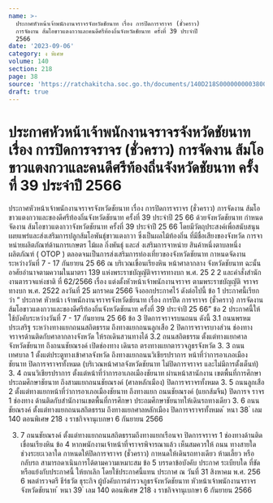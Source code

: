 ```yaml
---
name: >-
  ประกาศหัวหน้าเจ้าพนักงานจราจรจังหวัดชัยนาท เรื่อง การปิดการจราจร (ชั่วคราว)
  การจัดงาน ส้มโอขาวแตงกวาและคนดีศรีท้องถิ่นจังหวัดชัยนาท ครั้งที่ 39 ประจำปี
  2566
date: '2023-09-06'
category: ง พิเศษ
volume: 140
section: 218
page: 38
source: 'https://ratchakitcha.soc.go.th/documents/140D218S0000000003800.pdf'
draft: true
---
```


# ประกาศหัวหน้าเจ้าพนักงานจราจรจังหวัดชัยนาท เรื่อง การปิดการจราจร (ชั่วคราว) การจัดงาน ส้มโอขาวแตงกวาและคนดีศรีท้องถิ่นจังหวัดชัยนาท ครั้งที่ 39 ประจำปี 2566

ประกาศหัวหน้าเจ้าพนักงานจราจรจังหวัดชัยนาท เรื่อง การปิดการจราจร (ชั่วคราว) การจัดงาน ส้มโอขาวแตงกวาและของดีศรีท้องถิ่นจังหวัดชัยนาท ครั้งที่ 39 ประจำปี 25 66 ด้วยจังหวัดชัยนาท กำหนดจัดงาน ส้มโอขาวแตงกวาจังหวัดชัยนาท ครั้งที่ 39 ประจำปี 25 66 โดยมีวัตถุประสงค์เพื่อสนับสนุนเผยแพร่และส่งเสริมการปลูกส้มโอพันธุ์ขาวแตงกวา ซึ่งเป็นผลไม้ท้องถิ่น ที่มีชื่อเสียงของจังหวัด การจาหน่ายผลิตภัณฑ์ด้านการเกษตร ไม้ผล กิ่งพันธุ์ และส่ งเสริมการจาหน่าย สินค้าหนึ่งตาบลหนึ่งผลิตภัณฑ์ ( OTOP ) ตลอดจนเป็นการส่งเสริมการท่องเที่ยวของจังหวัดชัยนาท กาหนดจัดงานระหว่างวันที่ 7 - 17 กันยายน 25 66 ณ บริเวณเขื่อนเรียงหิน หน้าศาลากลาง จังหวัดชัยนาท ฉะนั้น อาศัยอำนาจตามความในมาตรา 139 แห่งพระราชบัญญัติจราจรทางบก พ.ศ. 25 2 2 และคำสั่งสำนักงานตารวจแห่งชาติ ที่ 62/2566 เรื่อง แต่งตั้งหัวหน้าเจ้าพนักงานจราจร ตามพระราชบัญญัติ จราจรทางบก พ.ศ. 2522 ลงวันที่ 25 มกราคม 2566 จึงออกประกาศไว้ ดังต่อไปนี้ ข้อ 1 ประกาศนี้เรียกว่า “ ประกาศ หัวหน้า เจ้าพนักงานจราจรจังหวัดชัยนาท เรื่อง การปิด การจราจร (ชั่วคราว) การจัดงาน ส้มโอขาวแตงกวาและของดีศรีท้องถิ่นจังหวัดชัยนาท ครั้งที่ 39 ประจำปี 25 66” ข้อ 2 ประกาศนี้ให้ใช้บังคับระหว่างวันที่ 7 - 17 กันยายน 25 66 ข้อ 3 ปิดการจราจรบนถนน ดังนี้ 3.1 ถนนพรหมประเสริฐ ระหว่างทางแยกถนนสถิตธรรม ถึงทางแยกถนนลูกเสือ 2 ปิดการจราจรบางส่วน ช่องทางจราจรด้านติดกับศาลากลางจังหวัด ให้รถเดินสวนทางได้ 3.2 ถนนสถิตธรรม ตั้งแต่ทางแยกศาลจังหวัดชัยนาท ถึงถนนชัยณรงค์ เปิดช่องทาง เดินรถ ตรงทางแยกตารวจภูธรจังหวัด 3. 3 ถนนเทศบาล 1 ตั้งแต่ประตูทางเข้าศาลจังหวัด ถึงทางแยกถนนวิเชียรปราการ หน้าที่ว่าการอาเภอเมืองชัยนาท ปิดการจราจรทั้งหมด (บริเวณหน้าศาลจังหวัดชัยนาท ไม่ปิดการจราจร และไม่มีการตั้งเต็นท์) 3. 4 ถนนวิเชียรปราการ ตั้งแต่หน้าที่ว่าการอาเภอเมืองชัยนาท ผ่านหน้าสานักงาน เขตพื้นที่การศึกษาประถมศึกษาชัยนาท ถึงสามแยกถนนชัยณรงค์ (ศาลหลักเมือง) ปิดการจราจรทั้งหมด 3. 5 ถนนลูกเสือ 2 ตั้งแต่ทางแยกหน้าที่ว่าการอาเภอเมืองชัยนาท ถึงทางแยก ถนนชัยณรงค์ (แยกส้มจีน) ปิดการจ ราจร 1 ช่องทาง ด้านติดกับสำนักงานเขตพื้นที่การศึกษา ประถมศึกษาชัยนาทให้เดินรถทางเดียว 3. 6 ถนนชัยณรงค์ ตั้งแต่ทางแยกถนนสถิตธรรม ถึงทางแยกศาลหลักเมือง ปิดการจราจรทั้งหมด ้ หนา 38 ่ เลม 140 ตอนพิเศษ 218 ง ราชกิจจานุเบกษา 6 กันยายน 2566

3. 7 ถนนชัยณรงค์ ตั้งแต่ทางแยกถนนสถิตธรรมถึงทางแยกเรือนจา ปิดการจราจร 1 ช่องทางด้านติดเขื่อนเรียงหิน ข้อ 4 หากพนักงานเจ้าหน้าที่จราจรพิจารณาแล้ว เห็นสมควรให้ ถนน ทางสายใด ช่วงระยะเวลาใด กาหนดให้ปิดการจราจร (ชั่วคราว) กาหนดให้เดินรถทางเดียว ห้ามเลี้ยว หรือกลับรถ สามารถดาเนินการได้ตามความเหมาะสม ข้อ 5 บรรดาข้อบังคับ ประกาศ ระเบียบใด ที่ขัดหรือแย้งกับประกาศนี้ ให้ยกเลิก โดยใช้ประกาศนี้แทน ประกาศ ณ วันที่ 31 สิงหาคม พ.ศ. 256 6 พลตำรวจตรี ธีร์ธวัต ธุระกิจ ผู้บังคับการตำรวจภูธรจังหวัดชัยนาท หัวหน้าเจ้าพนักงานจราจรจังหวัดชัยนาท ้ หนา 39 ่ เลม 140 ตอนพิเศษ 218 ง ราชกิจจานุเบกษา 6 กันยายน 2566
